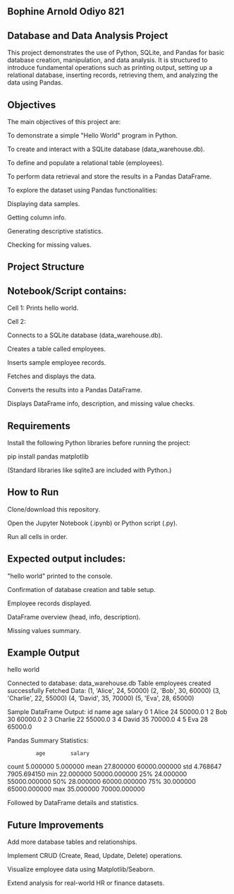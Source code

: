 ## Bophine Arnold Odiyo 821

## Database and Data Analysis Project
This project demonstrates the use of Python, SQLite, and Pandas for basic database creation, manipulation, and data analysis. It is structured to introduce fundamental operations such as printing output, setting up a relational database, inserting records, retrieving them, and analyzing the data using Pandas.

## Objectives

The main objectives of this project are:

To demonstrate a simple "Hello World" program in Python.

To create and interact with a SQLite database (data_warehouse.db).

To define and populate a relational table (employees).

To perform data retrieval and store the results in a Pandas DataFrame.

To explore the dataset using Pandas functionalities:

Displaying data samples.

Getting column info.

Generating descriptive statistics.

Checking for missing values.

##  Project Structure

## Notebook/Script contains:

Cell 1: Prints hello world.

Cell 2:

Connects to a SQLite database (data_warehouse.db).

Creates a table called employees.

Inserts sample employee records.

Fetches and displays the data.

Converts the results into a Pandas DataFrame.

Displays DataFrame info, description, and missing value checks.

## Requirements

Install the following Python libraries before running the project:

pip install pandas matplotlib


(Standard libraries like sqlite3 are included with Python.)

 ## How to Run

Clone/download this repository.

Open the Jupyter Notebook (.ipynb) or Python script (.py).

Run all cells in order.

## Expected output includes:

"hello world" printed to the console.

Confirmation of database creation and table setup.

Employee records displayed.

DataFrame overview (head, info, description).

Missing values summary.

## Example Output
hello world

Connected to database: data_warehouse.db
Table employees created successfully
Fetched Data:
(1, 'Alice', 24, 50000)
(2, 'Bob', 30, 60000)
(3, 'Charlie', 22, 55000)
(4, 'David', 35, 70000)
(5, 'Eva', 28, 65000)

Sample DataFrame Output:
   id     name  age   salary
0   1    Alice   24  50000.0
1   2      Bob   30  60000.0
2   3  Charlie   22  55000.0
3   4    David   35  70000.0
4   5      Eva   28  65000.0

Pandas Summary Statistics:

             age        salary
count   5.000000      5.000000
mean   27.800000  60000.000000
std     4.768647   7905.694150
min    22.000000  50000.000000
25%    24.000000  55000.000000
50%    28.000000  60000.000000
75%    30.000000  65000.000000
max    35.000000  70000.000000

Followed by DataFrame details and statistics.

 ## Future Improvements

Add more database tables and relationships.

Implement CRUD (Create, Read, Update, Delete) operations.

Visualize employee data using Matplotlib/Seaborn.

Extend analysis for real-world HR or finance datasets.
